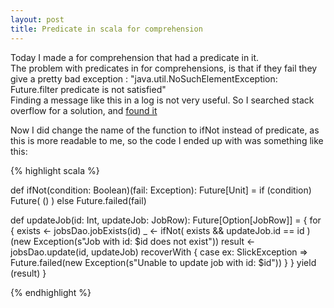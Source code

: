 ```yaml
---
layout: post
title: Predicate in scala for comprehension
---
```


Today I made a for comprehension that had a predicate in it.  
The problem with predicates in for comprehensions, is that if they fail they give a pretty bad exception : "java.util.NoSuchElementException: Future.filter predicate is not satisfied"  
Finding a message like this in a log is not very useful. So I searched stack overflow for a solution, and [found it](http://stackoverflow.com/a/22289056/4189)

Now I did change the name of the function to ifNot instead of predicate, as this is more readable to me, so the code I ended up with was something like this:

{% highlight scala %}

def ifNot(condition: Boolean)(fail: Exception): Future[Unit] =
    if (condition) Future( () ) else Future.failed(fail)

  def updateJob(id: Int, updateJob: JobRow): Future[Option[JobRow]] = {
    for {
      exists <- jobsDao.jobExists(id)
      _ <- ifNot( exists && updateJob.id == id )(new Exception(s"Job with id: $id does not exist"))
      result <- jobsDao.update(id, updateJob) recoverWith {
        case ex: SlickException => Future.failed(new Exception(s"Unable to update job with id: $id"))
      }
    } yield (result)
  }

{% endhighlight %}
